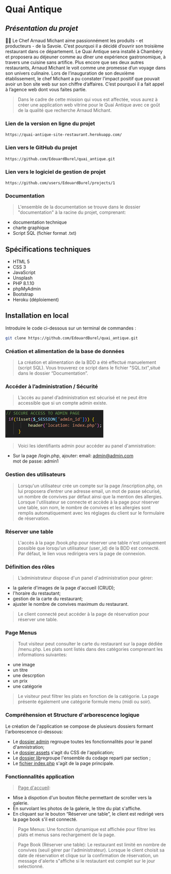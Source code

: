 # Quai Antique 

## _Présentation du projet_

:man_cook: Le Chef Arnaud Michant aime passionnément les produits - et producteurs - de la Savoie. C’est pourquoi il a décidé d’ouvrir son troisième restaurant dans ce département.
Le Quai Antique sera installé à Chambéry et proposera au déjeuner comme au dîner une expérience gastronomique, à travers une cuisine sans artifice.
Plus encore que ses deux autres restaurants, Arnaud Michant le voit comme une promesse d’un voyage dans son univers culinaire.
Lors de l’inauguration de son deuxième établissement, le chef Michant a pu constater l’impact positif que pouvait avoir un bon site web sur son chiffre d’affaires. 
C’est pourquoi il a fait appel à l’agence web dont vous faites partie.

>Dans le cadre de cette mission qui vous est affectée, vous aurez à créer une application web vitrine pour le Quai Antique avec ce goût de la qualité que recherche Arnaud Michant.


### Lien de la version en ligne du projet

    https://quai-antique-site-restaurant.herokuapp.com/

### Lien vers le GitHub du projet

    https://github.com/EdouardBurel/quai_antique.git

### Lien vers le logiciel de gestion de projet

    https://github.com/users/EdouardBurel/projects/1

### Documentation ###

>  L'ensemble de la documentation se trouve dans le dossier "documentation" à la racine du projet, comprenant:
- documentation technique
- charte graphique
- Script SQL (fichier format .txt)

## Spécifications techniques

- HTML 5
- CSS 3
- JavaScript
- Unsplash
- PHP 8.1.10
- phpMyAdmin
- Bootstrap
- Heroku (déploiement)

## Installation en local

Introduire le code ci-dessous sur un terminal de commandes :

```sh
git clone https://github.com/EdouardBurel/quai_antique.git
```

### Création et alimentation de la base de données

> La création et alimentation de la BDD a été effectué manuelement (script SQL). Vous trouverez ce script dans le fichier "SQL.txt",situé dans le dossier “Documentation”.

### Accéder à l’administration / Sécurité

> L’accès au panel d’administration est sécurisé et ne peut être accessible que si un compte admin existe.

![code-extract](images/code-extract.png)

>Voici les identifiants admin pour accéder au panel d'amnistration:
-  Sur la page /login.php, ajouter:
 email: admin@admin.com  
 mot de passe: admin1

### Gestion des utilisateurs

> Lorsqu'un utilisateur crée un compte sur la page /inscription.php, on lui proposera d’entrer une adresse email, un mot de passe sécurisé, un nombre de convives par défaut ainsi que la mention des allergies.
> Lorsque l'utilisateur se connecte et accède à la page pour réserver une table, son nom, le nombre de convives et les allergies sont remplis automatiquement avec les réglages du client sur le formulaire de réservation.

### Réserver une table
> L'accès à la page /book.php pour réserver une table n'est uniquement possible que lorsqu'un utilisateur (user_id) de la BDD est connecté. Par défaut, le lien vous redirigera vers la page de connexion.

### Définition des rôles

> L’administrateur dispose d'un panel d'administration pour gérer: 
- la galerie d'images de la page d'accueil (CRUD);
- l'horaire du restautant;
- gestion de la carte du restaurant;
- ajuster le nombre de convives maximum du restaurant.

> Le client connecté peut accéder à la page de réservation pour réserver une table.

### Page Menus

> Tout visiteur peut consulter le carte du restaurant sur la page dédiée /menu.php.
> Les plats sont listés dans des catégories comprenant les informations suivantes:
- une image
- un titre
- une descrption
- un prix
- une catégorie

> Le visiteur peut filtrer les plats en fonction de la catégorie.
> La page présente également une catégorie formule menu (midi ou soir).

### Compréhension et Structure d'arborescence logique
Le création de l'application se compose de plusieurs dossiers formant l'arborescence ci-dessous:
- Le <ins>dossier admin</ins> regroupe toutes les fonctionnalités pour le panel d'amnistration;
- Le <ins>dossier assets</ins> s'agit du CSS de l'application;
- Le <ins>dossier lib</ins>regroupe l'ensemble du codage reparti par section ;
- Le <ins>fichier index.php</ins> s'agit de la page principale.




### Fonctionnalités application

> <ins>Page d'accueil</ins>:
- Mise à dispotion d'un bouton flêche permettant de scroller vers la galerie.
- En survolant les photos de la galerie, le titre du plat s'affiche.
- En cliquant sur le bouton “Réserver une table”, le client est redirigé vers la page book s'il est connecté.
> Page Menus: Une fonction dynamique est affichée pour filtrer les plats et menus sans rechargement de la page.

> Page Book (Réserver une table): Le restaurant est limité en nombre de convives (seuil gérer par l'administrateur). Lorsque le client choisit sa date de réservation  et clique sur la confirmation de réservation, un message d'alerte s"affiche si le restautant est complet sur le jour selectionné.
